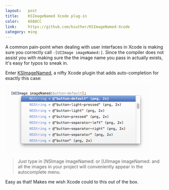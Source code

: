 ```yaml
---
layout:   post
title:    KSImageNamed Xcode plug-in
color:    6688CC
link:     https://github.com/ksuther/KSImageNamed-Xcode
category: ❤ing
---
```


A common pain-point when dealing with user interfaces in Xcode is making sure
you correctly call `-[UIImage imageNamed:]`. Since the compiler does not assist
you with making sure the the image name you pass in actually exists, it's easy
for typos to sneak in.

Enter [KSImageNamed], a nifty Xcode plugin that adds auto-completion for exactly
this case:

<div class="image">
	<img src="/img/ksimagenamed.png" alt="KSImageNamed in action">
</div>

> Just type in [NSImage imageNamed: or [UIImage imageNamed: and all the images
> in your project will conveniently appear in the autocomplete menu.

Easy as that! Makes me wish Xcode could to this out of the box.

[ksimagenamed]: https://github.com/ksuther/KSImageNamed-Xcode
